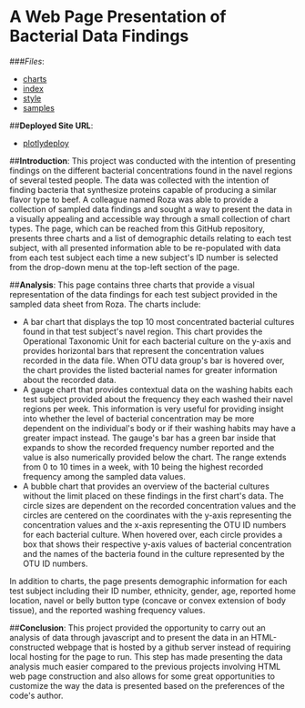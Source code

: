 # A Web Page Presentation of Bacterial Data Findings

###*Files*:
- [charts](charts.js)
- [index](index.html)
- [style](style.css)
- [samples](samples.json)

##**Deployed Site URL**:
- [plotlydeploy](helyxm.github.io/plotlydeploy)


##**Introduction**:
This project was conducted with the intention of presenting findings on the different bacterial concentrations found in the navel regions of several tested people. The data was collected with the intention of finding bacteria that synthesize proteins capable of producing a similar flavor type to beef. A colleague named Roza was able to provide a collection of sampled data findings and sought a way to present the data in a visually appealing and accessible way through a small collection of chart types. The page, which can be reached from this GitHub repository, presents three charts and a list of demographic details relating to each test subject, with all presented information able to be re-populated with data from each test subject each time a new subject's ID number is selected from the drop-down menu at the top-left section of the page.

##**Analysis**:
This page contains three charts that provide a visual representation of the data findings for each test subject provided in the sampled data sheet from Roza. The charts include:
- A bar chart that displays the top 10 most concentrated bacterial cultures found in that test subject's navel region. This chart provides the Operational Taxonomic Unit for each bacterial culture on the y-axis and provides horizontal bars that represent the concentration values recorded in the data file. When OTU data group's bar is hovered over, the chart provides the listed bacterial names for greater information about the recorded data.
- A gauge chart that provides contextual data on the washing habits each test subject provided about the frequency they each washed their navel regions per week. This information is very useful for providing insight into whether the level of bacterial concentration may be more dependent on the individual's body or if their washing habits may have a greater impact instead. The gauge's bar has a green bar inside that expands to show the recorded frequency number reported and the value is also numerically provided below the chart. The range extends from 0 to 10 times in a week, with 10 being the highest recorded frequency among the sampled data values.
- A bubble chart that provides an overview of the bacterial cultures without the limit placed on these findings in the first chart's data. The circle sizes are dependent on the recorded concentration values and the circles are centered on the coordinates with the y-axis representing the concentration values and the x-axis representing the OTU ID numbers for each bacterial culture. When hovered over, each circle provides a box that shows their respective y-axis values of bacterial concentration and the names of the bacteria found in the culture represented by the OTU ID numbers.

In addition to charts, the page presents demographic information for each test subject including their ID number, ethnicity, gender, age, reported home location, navel or belly button type (concave or convex extension of body tissue), and the reported washing frequency values.

##**Conclusion**:
This project provided the opportunity to carry out an analysis of data through javascript and to present the data in an HTML-constructed webpage that is hosted by a github server instead of requiring local hosting for the page to run. This step has made presenting the data analysis much easier compared to the previous projects involving HTML web page construction and also allows for some great opportunities to customize the way the data is presented based on the preferences of the code's author.
